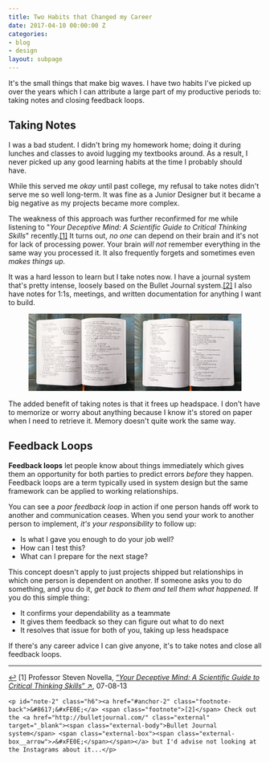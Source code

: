 ```yaml
---
title: Two Habits that Changed my Career
date: 2017-04-10 00:00:00 Z
categories:
- blog
- design
layout: subpage
---
```


It's the small things that make big waves. I have two habits I've picked up over the years which I can attribute a large part of my productive periods to: taking notes and closing feedback loops.

## Taking Notes

I was a bad student. I didn't bring my homework home; doing it during lunches and classes to avoid lugging my textbooks around. As a result, I never picked up any good learning habits at the time I probably should have.

While this served me _okay_ until past college, my refusal to take notes didn't serve me so well long-term. It was fine as a Junior Designer but it became a big negative as my projects became more complex.

The weakness of this approach was further reconfirmed for me while listening to "_Your Deceptive Mind: A Scientific Guide to Critical Thinking Skills_" recently.<a id="anchor-1" href="#note-1" class="fieldnotes-anchor">[1]</a> It turns out, _no one_ can depend on their brain and it's not for lack of processing power. Your brain _will not_ remember everything in the same way you processed it. It also frequently forgets and sometimes even _makes things up._ 

It was a hard lesson to learn but I take notes now. I have a journal system that's pretty intense, loosely based on the Bullet Journal system.<a id="anchor-2" href="#note-2" class="fieldnotes-anchor">[2]</a> I also have notes for 1:1s, meetings, and written documentation for anything I want to build.

<figure>
    <img src="/img/post/84-01.jpg">
</figure>

The added benefit of taking notes is that it frees up headspace. I don't have to memorize or worry about anything because I know it's stored on paper when I need to retrieve it. Memory doesn't quite work the same way.

## Feedback Loops

**Feedback loops** let people know about things immediately which gives them an opportunity for both parties to predict errors _before_ they happen. Feedback loops are a term typically used in system design but the same framework can be applied to working relationships.

You can see a _poor feedback loop_ in action if one person hands off work to another and communication ceases. When you send your work to another person to implement, _it's your responsibility_ to follow up:

- Is what I gave you enough to do your job well?
- How can I test this?
- What can I prepare for the next stage?

This concept doesn't apply to just projects shipped but relationships in which one person is dependent on another. If someone asks you to do something, and you do it, _get back to them and tell them what happened._ If you do this simple thing:

- It confirms your dependability as a teammate
- It gives them feedback so they can figure out what to do next
- It resolves that issue for both of you, taking up less headspace

If there's any career advice I can give anyone, it's to take notes and close all feedback loops.

<hr class="small">

<div class="fieldnotes">
    <p id="note-1" class="h6"><a href="#anchor-1" class="footnote-back">&#8617;&#xFE0E;</a> <span class="footnote">[1]</span> Professor Steven Novella, <a href="http://www.audible.com/pd/Science-Technology/Your-Deceptive-Mind-A-Scientific-Guide-to-Critical-Thinking-Skills-Audiobook/B00D9473WC" target="_blank">&#8220;<span class="external-body"><em>Your Deceptive Mind: A Scientific Guide to Critical Thinking Skills</em></span>&#8221; <span class="external-box"><span class="external-box__arrow">↗&#xFE0E;</span></span></a>, 07-08-13</p>

    <p id="note-2" class="h6"><a href="#anchor-2" class="footnote-back">&#8617;&#xFE0E;</a> <span class="footnote">[2]</span> Check out the <a href="http://bulletjournal.com/" class="external" target="_blank"><span class="external-body">Bullet Journal system</span> <span class="external-box"><span class="external-box__arrow">↗&#xFE0E;</span></span></a> but I'd advise not looking at the Instagrams about it...</p>
</div>
